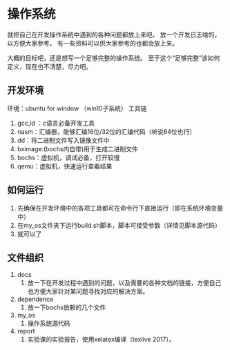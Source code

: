 # 操作系统

就把自己在开发操作系统中遇到的各种问题都放上来吧。
放一个开发日志啥的，以方便大家参考。
有一些资料可以供大家参考的也都会放上来。

大概的目标吧，还是想写一个足够完整的操作系统。
至于这个“足够完整”该如何定义，现在也不清楚，尽力吧。

## 开发环境

环境：ubuntu for window （win10子系统）
工具链

1. gcc,ld ：c语言必备开发工具
1. nasm：汇编器，能够汇编16位/32位的汇编代码（听说64位也行）
1. dd：将二进制文件写入镜像文件中
1. bximage:(bochs内自带)用于生成二进制文件
1. bochs：虚拟机，调试必备，打开较慢
1. qemu：虚拟机，快速运行查看结果

## 如何运行

1. 先确保在开发环境中的各项工具都可在命令行下直接运行（即在系统环境变量中）
1. 在my_os文件夹下运行build.sh脚本，脚本可接受参数（详情见脚本源代码）
1. 就可以了

## 文件组织

1. docs
    1. 放一下在开发过程中遇到的问题，以及需要的各种文档的链接，方便自己也方便大家针对某问题寻找对应的解决方案。
1. dependence
    1. 放一下bochs依赖的几个文件
1. my_os
    1. 操作系统源代码
1. report
    1. 实验课的实验报告，使用xelatex编译（texlive 2017）。